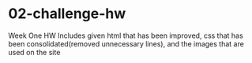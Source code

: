 # 02-challenge-hw
Week One HW
Includes given html that has been improved, css that has been consolidated(removed unnecessary lines), and the images that are used on the site
